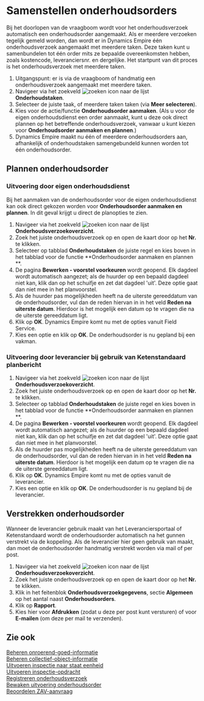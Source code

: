 # Samenstellen onderhoudsorders

Bij het doorlopen van de vraagboom wordt voor het onderhoudsverzoek automatisch een onderhoudsorder aangemaakt. Als er meerdere verzoeken tegelijk gemeld worden, dan wordt er in Dynamics Empire één onderhoudsverzoek aangemaakt met meerdere taken. Deze taken kunt u samenbundelen tot één order mits ze bepaalde overeenkomsten hebben, zoals kostencode, leveranciersnr. en dergelijke. Het startpunt van dit proces is het onderhoudsverzoek met meerdere taken.

1. Uitgangspunt: er is via de vraagboom of handmatig een onderhoudsverzoek aangemaakt met meerdere taken. 
2. Navigeer via het zoekveld ![zoeken icon](/assets/images/zoeken.png "zoeken icon") naar de lijst **Onderhoudstaken**.
3. Selecteer de juiste taak, of meerdere taken taken (via **Meer selecteren**).
4. Kies voor de actie/functie **Onderhoudsorder aanmaken**. (Als u voor de eigen onderhoudsdienst een order aanmaakt, kunt u deze ook direct plannen op het betreffende onderhoudsverzoek, vanwaar u kunt kiezen voor **Onderhoudsorder aanmaken en plannen**.)
5. Dynamics Empire maakt nu één of meerdere onderhoudsorders aan, afhankelijk of onderhoudstaken samengebundeld kunnen worden tot één onderhoudsorder. 

## Plannen onderhoudsorder

### Uitvoering door eigen onderhoudsdienst

Bij het aanmaken van de onderhoudsorder voor de eigen onderhoudsdienst kan ook direct gekozen worden voor **Onderhoudsorder aanmaken en plannen**. In dit geval krijgt u direct de planopties te zien. 

1. Navigeer via het zoekveld ![zoeken icon](/assets/images/zoeken.png "zoeken icon") naar de lijst **Onderhoudsverzoekoverzicht**. 
2. Zoek het juiste onderhoudsverzoek op en open de kaart door op het **Nr.** te klikken. 
3. Selecteer op tabblad **Onderhoudstaken** de juiste regel en kies boven in het tabblad voor de functie **Onderhoudsorder aanmaken en plannen **.
4. De pagina **Bewerken - voorstel voorkeuren** wordt geopend. Elk dagdeel wordt automatisch aangezet; als de huurder op een bepaald dagdeel niet kan, klik dan op het schuifje en zet dat dagdeel 'uit'. Deze optie gaat dan niet mee in het planvoorstel.
5. Als de huurder pas mogelijkheden heeft na de uiterste gereeddatum van de onderhoudsorder, vul dan de reden hiervan in in het veld **Reden na uiterste datum**. Hierdoor is het mogelijk een datum op te vragen die na de uiterste gereeddatum ligt.
6. Klik op **OK**. Dynamics Empire komt nu met de opties vanuit Field Service.
7. Kies een optie en klik op **OK**. De onderhoudsorder is nu gepland bij een vakman. 

### Uitvoering door leverancier bij gebruik van Ketenstandaard planbericht

1. Navigeer via het zoekveld ![zoeken icon](/assets/images/zoeken.png "zoeken icon") naar de lijst **Onderhoudsverzoekoverzicht**. 
2. Zoek het juiste onderhoudsverzoek op en open de kaart door op het **Nr.** te klikken. 
3. Selecteer op tabblad **Onderhoudstaken** de juiste regel en kies boven in het tabblad voor de functie **Onderhoudsorder aanmaken en plannen **.
4. De pagina **Bewerken - voorstel voorkeuren** wordt geopend. Elk dagdeel wordt automatisch aangezet; als de huurder op een bepaald dagdeel niet kan, klik dan op het schuifje en zet dat dagdeel 'uit'. Deze optie gaat dan niet mee in het planvoorstel.
5. Als de huurder pas mogelijkheden heeft na de uiterste gereeddatum van de onderhoudsorder, vul dan de reden hiervan in in het veld **Reden na uiterste datum**. Hierdoor is het mogelijk een datum op te vragen die na de uiterste gereeddatum ligt.
6. Klik op **OK**. Dynamics Empire komt nu met de opties vanuit de leverancier.
7. Kies een optie en klik op **OK**. De onderhoudsorder is nu gepland bij de leverancier. 

## Verstrekken onderhoudsorder

Wanneer de leverancier gebruik maakt van het Leveranciersportaal of Ketenstandaard wordt de onderhoudsorder automatisch na het gunnen verstrekt via de koppeling. Als de leverancier hier geen gebruik van maakt, dan moet de onderhoudsorder handmatig verstrekt worden via mail of per post. 

1. Navigeer via het zoekveld ![zoeken icon](/assets/images/zoeken.png "zoeken icon") naar de lijst **Onderhoudsverzoekoverzicht**. 
2. Zoek het juiste onderhoudsverzoek op en open de kaart door op het **Nr.** te klikken. 
3. Klik in het feitenblok **Onderhoudsverzoekgegevens**, sectie **Algemeen** op het aantal naast **Onderhoudsorders**.
4. Klik op **Rapport**.
5. Kies hier voor **Afdrukken** (zodat u deze per post kunt versturen) of voor **E-mailen** (om deze per mail te verzenden). 

## Zie ook

[Beheren onroerend-goed-informatie](../beheren-onroerend-goed-informatie/)  
[Beheren collectief-object-informatie](../beheren-collectief-object-informatie/)  
[Uitvoeren inspectie naar staat eenheid](../uitvoeren-inspectie-naar-staat-eenheid/)  
[Uitvoeren inspectie-opdracht](../uitvoeren-inspectie-opdracht/)  
[Registreren onderhoudsverzoek](../registreren-onderhoudsverzoek/)  
[Bewaken uitvoering onderhoudsorder](../bewaken-uitvoering-onderhoudsorder/)  
[Beoordelen ZAV-aanvraag](../beoordelen-zav-aanvraag/)  
